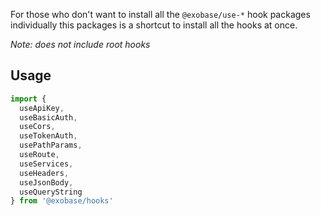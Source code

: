 For those who don't want to install all the `@exobase/use-*` hook packages individually this packages is a shortcut to install all the hooks at once.

_Note: does not include root hooks_

## Usage

```ts
import {
  useApiKey,
  useBasicAuth,
  useCors,
  useTokenAuth,
  usePathParams,
  useRoute,
  useServices,
  useHeaders,
  useJsonBody,
  useQueryString
} from '@exobase/hooks'
```
